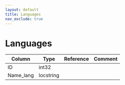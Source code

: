 ```yaml
---
layout: default
title: Languages
nav_exclude: true
---
```

# Languages

| Column | Type | Reference | Comment |
|--------|------|-----------|---------|
|ID|int32|||
|Name_lang|locstring|||
